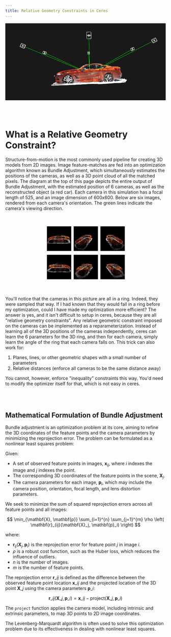 ```yaml
---
title: Relative Geometry Constraints in Ceres
---
```


<p align="center">
  <img src="diagrams/intro_car_side.png" alt="intro car side image"/>
</p>

<br>
<br>

# What is a Relative Geometry Constraint?

Structure-from-motion is the most commonly used pipeline for creating 3D models from 2D images. Image feature-matches are fed into an optimization algorithm known as Bundle Adjustment, which simultaneously estimates the positions of the cameras, as well as a 3D point cloud of all the matched pixels. The diagram at the top of this page depicts the entire output of Bundle Adjustment, with the estimated position of 6 cameras, as well as the reconstructed object (a red car). Each camera in this simulation has a focal length of 525, and an image dimension of 600x600. Below are six images, rendered from each camera's orientation. The green lines indicate the camera's viewing direction.

<br>

<p align="center">
  <img src="diagrams/cars.png" alt="cars image" style="width: 50%; height: auto;"/>
</p>

<br>

You'll notice that the cameras in this picture are all in a ring. Indeed, they were sampled that way. If I had known that they would fall in a ring before my optimization, could I have made my optimization more efficient? The answer is yes, and it isn't difficult to setup in ceres, because they are all "relative geometry constraints". Any relative geometric constraint imposed on the cameras can be implemented as a reparameterization. Instead of learning all of the 3D positions of the cameras independently, ceres can learn the 6 parameters for the 3D ring, and then for each camera, simply learn the angle of the ring that each camera falls on. This trick can also work for:

1. Planes, lines, or other geometric shapes with a small number of parameters
2. Relative distances (enforce all cameras to be the same distance away)

You cannot, however, enforce "inequality" constraints this way. You'd need to modify the optimizer itself for that, which is not easy in ceres.

<br>
<br>

## Mathematical Formulation of Bundle Adjustment

Bundle adjustment is an optimization problem at its core, aiming to refine the 3D coordinates of the feature points and the camera parameters by minimizing the reprojection error. The problem can be formulated as a nonlinear least squares problem:

Given:
- A set of observed feature points in images, $\mathbf{x}_{ij}$, where $i$ indexes the image and $j$ indexes the point.
- The corresponding 3D coordinates of the feature points in the scene, $\mathbf{X}_j$.
- The camera parameters for each image, $\mathbf{p}_i$, which may include the camera position, orientation, focal length, and lens distortion parameters.

We seek to minimize the sum of squared reprojection errors across all feature points and all images:

$$
\min_{\mathbf{X}, \mathbf{p}} \sum_{i=1}^{n} \sum_{j=1}^{m} \rho \left( \mathbf{r}_{ij}(\mathbf{X}_j, \mathbf{p}_i) \right)
$$

where:
- $\mathbf{r}_{ij}(\mathbf{X}_j, \mathbf{p}_i)$ is the reprojection error for feature point $j$ in image $i$.
- $\rho$ is a robust cost function, such as the Huber loss, which reduces the influence of outliers.
- $n$ is the number of images.
- $m$ is the number of feature points.

The reprojection error $\mathbf{r}\_{ij}$ is defined as the difference between the observed feature point location $\mathbf{x}\_{ij}$ and the projected location of the 3D point $\mathbf{X}\_j$ using the camera parameters $\mathbf{p}\_i$:


$$
\mathbf{r}\_{ij}(\mathbf{X}\_j, \mathbf{p}\_i) = \mathbf{x}\_{ij} - \text{project}(\mathbf{X}\_j, \mathbf{p}\_i)
$$

The `project` function applies the camera model, including intrinsic and extrinsic parameters, to map 3D points to 2D image coordinates.

The Levenberg-Marquardt algorithm is often used to solve this optimization problem due to its effectiveness in dealing with nonlinear least squares.






